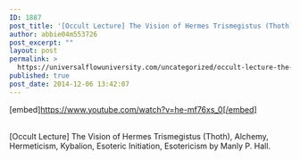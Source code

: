 ```yaml
---
ID: 1887
post_title: '[Occult Lecture] The Vision of Hermes Trismegistus (Thoth), Alchemy, Kybalion, Hermeticism'
author: abbie04m553726
post_excerpt: ""
layout: post
permalink: >
  https://universalflowuniversity.com/uncategorized/occult-lecture-the-vision-of-hermes-trismegistus-thoth-alchemy-kybalion-hermeticism/
published: true
post_date: 2014-12-06 13:42:07
---
```

[embed]https://www.youtube.com/watch?v=he-mf76xs_0[/embed]</br></br>
<p>[Occult Lecture] The Vision of Hermes Trismegistus (Thoth), Alchemy, Hermeticism, Kybalion, Esoteric Initiation, Esotericism by Manly P. Hall.</p>